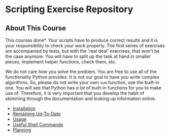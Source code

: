 # Scripting Exercise Repository

## About This Course

This coursas done*.
Your scripts have to produce correct results and it is your responsibility to check your work properly.
The first series of exercises are accompanied by tests, but with the 'real deal' exercises, that won't be the case anymore.
You will have to split up the task at hand in smaller pieces, implement helper functions, check them, etc.

We do not care *how* you solve the problem.
You are free to use all of the functionality Python provides.
It is not our goal to have you write complex algorithms.
So, please do not write your own `sum` function, use the built-in one.
You will see that Python has *a lot* of built-in functions for you to make use of.
Therefore, it is very important that you develop the habit of skimming through the documentation and looking up information online.

* [Installation](http://scripting.leone.ucll.be/docs/guides/installation.html)
* [Remaining Up-To-Date](http://scripting.leone.ucll.be/docs/guides/updating.html)
* [Usage](http://scripting.leone.ucll.be/docs/guides/usage.html)
* [Useful Shell Commands](http://scripting.leone.ucll.be/docs/guides/shell.html)
* [Planning](http://scripting.leone.ucll.be/docs/guides/planning.html)